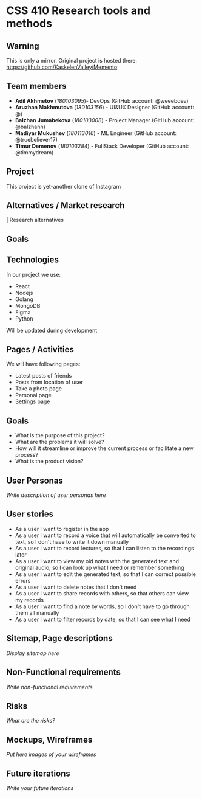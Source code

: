 # CSS 410 Research tools and methods

## Warning

This is only a mirror. Original project is hosted there: https://github.com/KaskelenValley/Memento

## Team members

- **Adil Akhmetov** (_180103095_)- DevOps (GitHub account: @weeebdev)
- **Aruzhan Makhmutova** (_180103156_) - UI&UX Designer (GitHub account: @)
- **Balzhan Jumabekova** (_180103008_) - Project Manager (GitHub account: @balzhann)
- **Madiyar Mukushev** (_180113016_) - ML Engineer (GitHub account: @truebeliever17)
- **Timur Demenov** (_180103284_) - FullStack Developer (GitHub account: @timmydream)

## Project

This project is yet-another clone of Instagram

## Alternatives / Market research

| Research alternatives

## Goals

## Technologies

In our project we use:
- React
- Nodejs
- Golang
- MongoDB
- Figma
- Python 
   
Will be updated during development

## Pages / Activities

We will have following pages:

- Latest posts of friends
- Posts from location of user
- Take a photo page
- Personal page
- Settings page

## Goals

- What is the purpose of this project?
- What are the problems it will solve?
- How will it streamline or improve the current process or facilitate a new process?
- What is the product vision?

## User Personas

_Write description of user personas here_

## User stories

- As a user I want to register in the app
- As a user I want to record a voice that will automatically be converted to text, so I don't have to write it down manually
- As a user I want to record lectures, so that I can listen to the recordings later
- As a user I want to view my old notes with the generated text and original audio, so I can look up what I need or remember something
- As a user I want to edit the generated text, so that I can correct possible errors
- As a user I want to delete notes that I don't need
- As a user I want to share records with others, so that others can view my records
- As a user I want to find a note by words, so I don't have to go through them all manually
- As a user I want to filter records by date, so that I can see what I need

## Sitemap, Page descriptions

_Display sitemap here_

## Non-Functional requirements

_Write non-functional requirements_

## Risks

_What are the risks?_

## Mockups, Wireframes

_Put here images of your wireframes_

## Future iterations

_Write your future iterations_

